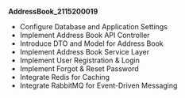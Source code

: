 **AddressBook_2115200019**
- Configure Database and Application Settings
- Implement Address Book API Controller
- Introduce DTO and Model for Address Book
- Implement Address Book Service Layer  
- Implement User Registration & Login
- Implement Forgot & Reset Password
- Integrate Redis for Caching
- Integrate RabbitMQ for Event-Driven Messaging
